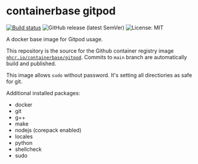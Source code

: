 # containerbase gitpod

[![Build status](https://github.com/containerbase/gitpod/actions/workflows/build.yml/badge.svg)](https://github.com/containerbase/gitpod/actions/workflows/build.yml?query=branch%3Amain)
![GitHub release (latest SemVer)](https://img.shields.io/github/v/release/containerbase/gitpod)
![License: MIT](https://img.shields.io/github/license/containerbase/gitpod)

A docker base image for Gitpod usage.

This repository is the source for the Github container registry image [`ghcr.io/containerbase/gitpod`](https://github.com/containerbase/gitpod/pkgs/container/gitpod).
Commits to `main` branch are automatically build and published.

This image allows `sudo` without password.
It's setting all directiories as safe for git.

Additional installed packages:

- docker
- git
- g++
- make
- nodejs (corepack enabled)
- locales
- python
- shellcheck
- sudo
